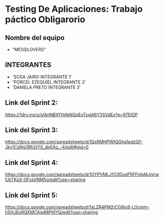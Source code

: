 # Testing De Aplicaciones: Trabajo páctico Obligarorio



## Nombre del equipo

-    "MESSILOVERS"

## INTEGRANTES
   
-   'SOSA JAIRO INTEGRANTE 1'
-   'PORCEL EZEQUIEL INTEGRANTE 2'
-   'DANIELA PRETO INTEGRANTE 3'

## Link del Sprint 2:
https://1drv.ms/x/s!AnNBXfYqIbNQqEoTsxlA6Y3SVdEx?e=97EtDP

## Link del Sprint 3:
https://docs.google.com/spreadsheets/d/1QsRMHPWfQGha1pdzQ1-Jkv1CsNg3Rh2tYX_dpEAz_-4/edit#gid=0

## Link del Sprint 4:
https://docs.google.com/spreadsheets/d/1OYPVMLJ1O3DuxP5FFnIpMJnjrwfJkTKpS-0FssVNM5g/edit?usp=sharing

## Link del Sprint 5:
https://docs.google.com/spreadsheets/d/1xLZR4PM2rCG8jc6-LGcmm-hSHJEoRQXMCAie88Pt0YQ/edit?usp=sharing

